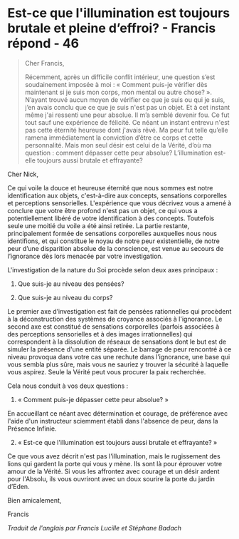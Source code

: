 # Est-ce que l'illumination est toujours brutale et pleine d’effroi? - Francis répond - 46

>Cher Francis,
>
>Récemment, après un difficile conflit intérieur, une question s’est soudainement imposée à moi : « Comment puis-je vérifier dès maintenant si je suis mon corps, mon mental ou autre chose? ». N’ayant trouvé aucun moyen de vérifier ce que je suis ou qui je suis, j’en avais conclu que ce que je suis n'est pas un objet. Et à cet instant même j'ai ressenti une peur absolue. Il m’a semblé devenir fou. Ce fut tout sauf une expérience de félicité. Ce néant un instant entrevu n'est pas cette éternité heureuse dont j'avais rêvé. Ma peur fut telle qu’elle ramena immédiatement la conviction d’être ce corps et cette personnalité. Mais mon seul désir est celui de la Vérité, d’où ma question : comment dépasser cette peur absolue? L’illumination est-elle toujours aussi brutale et effrayante?

Cher Nick,

Ce qui voile la douce et heureuse éternité que nous sommes est notre identification aux objets, c'est-à-dire aux concepts, sensations corporelles et perceptions sensorielles. L'expérience que vous décrivez vous a amené à conclure que votre être profond n'est pas un objet, ce qui vous a potentiellement libéré de votre identification à des concepts. Toutefois seule une moitié du voile a été ainsi retirée. La partie restante, principalement formée de sensations corporelles auxquelles nous nous identifions, et qui constitue le noyau de notre peur existentielle, de notre peur d’une disparition absolue de la conscience, est venue au secours de l’ignorance dès lors menacée par votre investigation.

L'investigation de la nature du Soi procède selon deux axes principaux :

1. Que suis-je au niveau des pensées?

2. Que suis-je au niveau du corps?

Le premier axe d’investigation est fait de pensées rationnelles qui procèdent à la déconstruction des systèmes de croyance associés à l'ignorance. Le second axe est constitué de sensations corporelles (parfois associées à des perceptions sensorielles et à des images irrationnelles) qui correspondent à la dissolution de réseaux de sensations dont le but est de simuler la présence d'une entité séparée. Le barrage de peur rencontré à ce niveau provoqua dans votre cas une rechute dans l’ignorance, une base qui vous sembla plus sûre, mais vous ne sauriez y trouver la sécurité à laquelle vous aspirez. Seule la Vérité peut vous procurer la paix recherchée.

Cela nous conduit à vos deux questions :

1. « Comment puis-je dépasser cette peur absolue? »

En accueillant ce néant avec détermination et courage, de préférence avec l'aide d'un instructeur sciemment établi dans l'absence de peur, dans la Présence Infinie.

2. « Est-ce que l'illumination est toujours aussi brutale et effrayante? »

Ce que vous avez décrit n'est pas l'illumination, mais le rugissement des lions qui gardent la porte qui vous y mène. Ils sont là pour éprouver votre amour de la Vérité. Si vous les affrontez avec courage et un désir ardent pour l'Absolu, ils vous ouvriront avec un doux sourire la porte du jardin d’Eden.

Bien amicalement,

Francis

_Traduit de l'anglais par Francis Lucille et Stéphane Badach_

